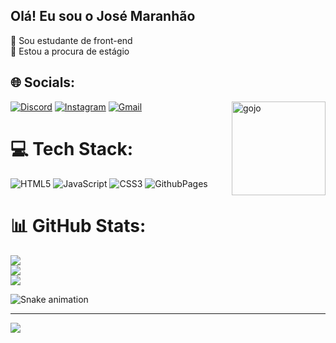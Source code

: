 ## Olá! Eu sou o José Maranhão
🔭 Sou estudante de front-end<br>
👯 Estou a procura de estágio<br>


## 🌐 Socials:
[![Discord](https://img.shields.io/badge/Discord-7289DA?style=for-the-badge&logo=discord&logoColor=white)](https://discord.gg/vAbpccTUdr) [![Instagram](https://img.shields.io/badge/Instagram-E4405F?style=for-the-badge&logo=instagram&logoColor=white)](https://instagram.com/josenn_t) [![Gmail](https://img.shields.io/badge/Gmail-D14836?style=for-the-badge&logo=gmail&logoColor=white)](mailto:jmaranhao541@gmail.com)
<img align="right" alt="gojo" width="150" heigth="100" src="https://aniyuki.com/wp-content/uploads/2023/09/aniyuki-gojo-satoru-gif-21.gif">

# 💻 Tech Stack:
![HTML5](https://img.shields.io/badge/html5-%23E34F26.svg?style=flat&logo=html5&logoColor=white) ![JavaScript](https://img.shields.io/badge/javascript-%23323330.svg?style=flat&logo=javascript&logoColor=%23F7DF1E) ![CSS3](https://img.shields.io/badge/css3-%231572B6.svg?style=flat&logo=css3&logoColor=white) ![GithubPages](https://img.shields.io/badge/github%20pages-121013?style=flat&logo=github&logoColor=white)
# 📊 GitHub Stats:
![](https://github-readme-stats.vercel.app/api?username=maranhaojose&theme=tokyonight&hide_border=false&include_all_commits=false&count_private=false)<br/>
![](https://github-readme-streak-stats.herokuapp.com/?user=maranhaojose&theme=tokyonight&hide_border=false)<br/>
![](https://github-readme-stats.vercel.app/api/top-langs/?username=maranhaojose&theme=tokyonight&hide_border=false&include_all_commits=false&count_private=false&layout=compact)

![Snake animation](https://github.com/maranhaojose/maranhaojose/blob/output/github-contribution-grid-snake.svg)

---
[![](https://visitcount.itsvg.in/api?id=maranhaojose&icon=0&color=0)](https://visitcount.itsvg.in)

<!-- Proudly created with GPRM ( https://gprm.itsvg.in ) -->
